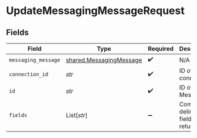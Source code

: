 # UpdateMessagingMessageRequest


## Fields

| Field                                                              | Type                                                               | Required                                                           | Description                                                        |
| ------------------------------------------------------------------ | ------------------------------------------------------------------ | ------------------------------------------------------------------ | ------------------------------------------------------------------ |
| `messaging_message`                                                | [shared.MessagingMessage](../../models/shared/messagingmessage.md) | :heavy_check_mark:                                                 | N/A                                                                |
| `connection_id`                                                    | *str*                                                              | :heavy_check_mark:                                                 | ID of the connection                                               |
| `id`                                                               | *str*                                                              | :heavy_check_mark:                                                 | ID of the Message                                                  |
| `fields`                                                           | List[*str*]                                                        | :heavy_minus_sign:                                                 | Comma-delimited fields to return                                   |